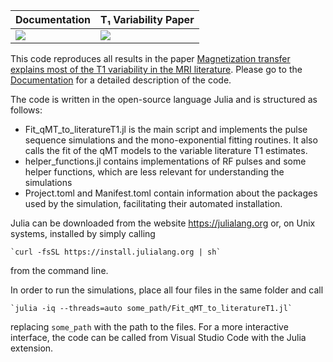 | **Documentation**         | **T₁ Variability Paper**      |
|:------------------------- |:------------------------------|
| [![][docs-img]][docs-url] | [![][arXiv-img1]][arXiv-url1] |

This code reproduces all results in the paper [Magnetization transfer explains most of the T1 variability in the MRI literature][arXiv-url1]. Please go to the [Documentation][docs-url] for a detailed description of the code.

The code is written in the open-source language Julia and is structured as follows:
- Fit_qMT_to_literatureT1.jl is the main script and implements the pulse sequence simulations and the mono-exponential fitting routines. It also calls the fit of the qMT models to the variable literature T1 estimates.
- helper_functions.jl contains implementations of RF pulses and some helper functions, which are less relevant for understanding the simulations
- Project.toml and Manifest.toml contain information about the packages used by the simulation, facilitating their automated installation.

Julia can be downloaded from the website https://julialang.org or, on Unix systems, installed by simply calling

    `curl -fsSL https://install.julialang.org | sh`

from the command line.

In order to run the simulations, place all four files in the same folder and call

    `julia -iq --threads=auto some_path/Fit_qMT_to_literatureT1.jl`

replacing `some_path` with the path to the files. For a more interactive interface, the code can be called from Visual Studio Code with the Julia extension.


[docs-img]: https://img.shields.io/badge/docs-dev-blue.svg
[docs-url]: https://jakobasslaender.github.io/T1variability/dev/

[arXiv-img1]: https://img.shields.io/badge/arXiv-TODO-blue.svg
[arXiv-url1]: https://arxiv.org/pdf/TODO.pdf
